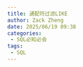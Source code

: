 ```yaml
---
title: 通配符过滤LIKE
author: Zack Zheng
date: 2025/06/19 09:38
categories:
 - SQL必知必会
tags:
 - SQL
---
```


<Suspense>
  <my-codes repo="o-bricks" path="sql/sqlIn10Minutes/like.sql" lang="sql" />
</Suspense>
